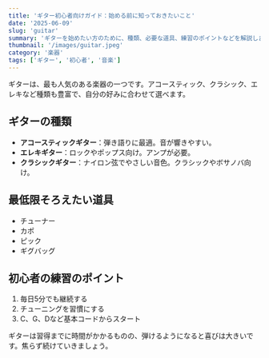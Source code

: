 ```yaml
---
title: 'ギター初心者向けガイド：始める前に知っておきたいこと'
date: '2025-06-09'
slug: 'guitar'
summary: 'ギターを始めたい方のために、種類、必要な道具、練習のポイントなどを解説します。'
thumbnail: '/images/guitar.jpeg'
category: '楽器'
tags: ['ギター', '初心者', '音楽']
---
```


ギターは、最も人気のある楽器の一つです。アコースティック、クラシック、エレキなど種類も豊富で、自分の好みに合わせて選べます。

## ギターの種類

- **アコースティックギター**：弾き語りに最適。音が響きやすい。
- **エレキギター**：ロックやポップス向け。アンプが必要。
- **クラシックギター**：ナイロン弦でやさしい音色。クラシックやボサノバ向け。

## 最低限そろえたい道具

- チューナー
- カポ
- ピック
- ギグバッグ

## 初心者の練習のポイント

1. 毎日5分でも継続する
2. チューニングを習慣にする
3. C、G、Dなど基本コードからスタート

ギターは習得までに時間がかかるものの、弾けるようになると喜びは大きいです。焦らず続けていきましょう。
